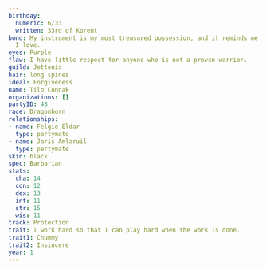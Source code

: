 ```yaml
---
birthday:
  numeric: 6/33
  written: 33rd of Korent
bond: My instrument is my most treasured possession, and it reminds me of someone
  I love.
eyes: Purple
flaw: I have little respect for anyone who is not a proven warrior.
guild: Jettenia
hair: long spines
ideal: Forgiveness
name: Tilo Connak
organizations: []
partyID: 48
race: Dragonborn
relationships:
- name: Felgie Eldar
  type: partymate
- name: Jaris Amlaruil
  type: partymate
skin: black
spec: Barbarian
stats:
  cha: 14
  con: 12
  dex: 13
  int: 11
  str: 15
  wis: 11
track: Protection
trait: I work hard so that I can play hard when the work is done.
trait1: Chummy
trait2: Insincere
year: 1
---
```

